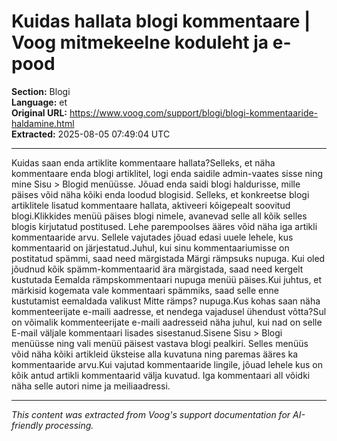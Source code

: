 # Kuidas hallata blogi kommentaare | Voog mitmekeelne koduleht ja e-pood

**Section:** Blogi  
**Language:** et  
**Original URL:** https://www.voog.com/support/blogi/blogi-kommentaaride-haldamine.html  
**Extracted:** 2025-08-05 07:49:04 UTC

---

Kuidas saan enda artiklite kommentaare hallata?Selleks, et näha kommentaare enda blogi artiklitel, logi enda saidile admin-vaates sisse ning mine Sisu > Blogid menüüsse.
Jõuad enda saidi blogi haldurisse, mille päises võid näha kõiki enda loodud blogisid. Selleks, et konkreetse blogi artiklitele lisatud kommentaare hallata, aktiveeri kõigepealt soovitud blogi.Klikkides menüü päises blogi nimele, avanevad selle all kõik selles blogis kirjutatud postitused. Lehe parempoolses ääres võid näha iga artikli kommentaaride arvu. Sellele vajutades jõuad edasi uuele lehele, kus kommentaarid on järjestatud.Juhul, kui sinu kommentaariumisse on postitatud spämmi, saad need märgistada Märgi rämpsuks nupuga. Kui oled jõudnud kõik spämm-kommentaarid ära märgistada, saad need kergelt kustutada Eemalda rämpskommentaari nupuga menüü päises.Kui juhtus, et märkisid kogemata vale kommentaari spämmiks, saad selle enne kustutamist eemaldada valikust Mitte rämps? nupuga.Kus kohas saan näha kommenteerijate e-maili aadresse, et nendega vajadusel ühendust võtta?Sul on võimalik kommenteerijate e-maili aadresseid näha juhul, kui nad on selle E-mail väljale kommentaari lisades sisestanud.Sisene Sisu > Blogi menüüsse ning vali menüü päisest vastava blogi pealkiri. Selles menüüs võid näha kõiki artikleid üksteise alla kuvatuna ning paremas ääres ka kommentaaride arvu.Kui vajutad kommentaaride lingile, jõuad lehele kus on kõik antud artikli kommentaarid välja kuvatud. Iga kommentaari all võidki näha selle autori nime ja meiliaadressi.

---

*This content was extracted from Voog's support documentation for AI-friendly processing.*
